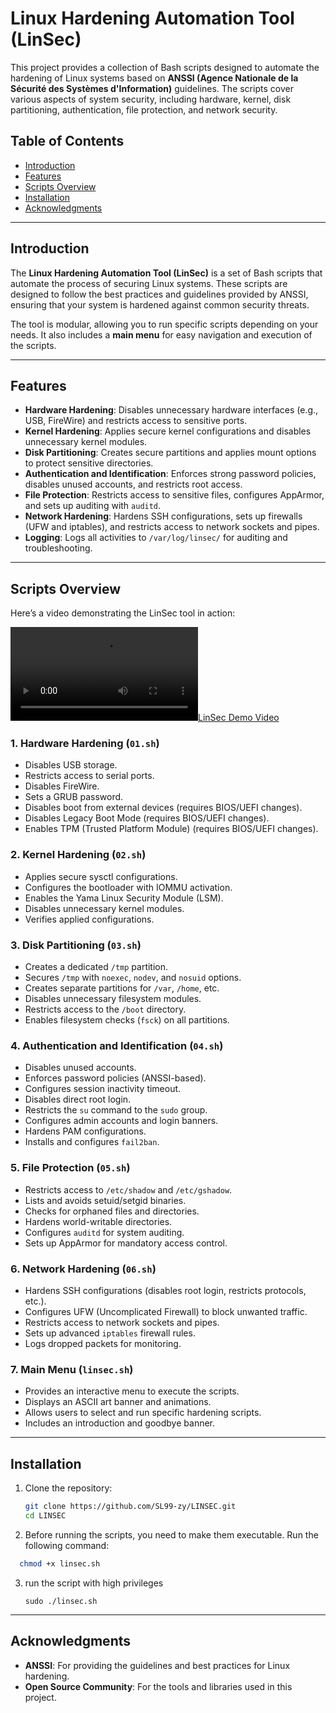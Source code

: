 # Linux Hardening Automation Tool (LinSec)

This project provides a collection of Bash scripts designed to automate the hardening of Linux systems based on **ANSSI (Agence Nationale de la Sécurité des Systèmes d'Information)** guidelines. The scripts cover various aspects of system security, including hardware, kernel, disk partitioning, authentication, file protection, and network security.

## Table of Contents

- [Introduction](#introduction)
- [Features](#features)
- [Scripts Overview](#scripts-overview)
- [Installation](#installation)
- [Acknowledgments](#acknowledgments)
---

## Introduction

The **Linux Hardening Automation Tool (LinSec)** is a set of Bash scripts that automate the process of securing Linux systems. These scripts are designed to follow the best practices and guidelines provided by ANSSI, ensuring that your system is hardened against common security threats.

The tool is modular, allowing you to run specific scripts depending on your needs. It also includes a **main menu** for easy navigation and execution of the scripts.

---

## Features

- **Hardware Hardening**: Disables unnecessary hardware interfaces (e.g., USB, FireWire) and restricts access to sensitive ports.
- **Kernel Hardening**: Applies secure kernel configurations and disables unnecessary kernel modules.
- **Disk Partitioning**: Creates secure partitions and applies mount options to protect sensitive directories.
- **Authentication and Identification**: Enforces strong password policies, disables unused accounts, and restricts root access.
- **File Protection**: Restricts access to sensitive files, configures AppArmor, and sets up auditing with `auditd`.
- **Network Hardening**: Hardens SSH configurations, sets up firewalls (UFW and iptables), and restricts access to network sockets and pipes.
- **Logging**: Logs all activities to `/var/log/linsec/` for auditing and troubleshooting.

---

## Scripts Overview
Here’s a video demonstrating the LinSec tool in action:

[![LinSec Demo Video](./assets/demo.mp4)](./assets/demo.mp4)
### 1. **Hardware Hardening (`01.sh`)**
- Disables USB storage.
- Restricts access to serial ports.
- Disables FireWire.
- Sets a GRUB password.
- Disables boot from external devices (requires BIOS/UEFI changes).
- Disables Legacy Boot Mode (requires BIOS/UEFI changes).
- Enables TPM (Trusted Platform Module) (requires BIOS/UEFI changes).

### 2. **Kernel Hardening (`02.sh`)**
- Applies secure sysctl configurations.
- Configures the bootloader with IOMMU activation.
- Enables the Yama Linux Security Module (LSM).
- Disables unnecessary kernel modules.
- Verifies applied configurations.

### 3. **Disk Partitioning (`03.sh`)**
- Creates a dedicated `/tmp` partition.
- Secures `/tmp` with `noexec`, `nodev`, and `nosuid` options.
- Creates separate partitions for `/var`, `/home`, etc.
- Disables unnecessary filesystem modules.
- Restricts access to the `/boot` directory.
- Enables filesystem checks (`fsck`) on all partitions.

### 4. **Authentication and Identification (`04.sh`)**
- Disables unused accounts.
- Enforces password policies (ANSSI-based).
- Configures session inactivity timeout.
- Disables direct root login.
- Restricts the `su` command to the `sudo` group.
- Configures admin accounts and login banners.
- Hardens PAM configurations.
- Installs and configures `fail2ban`.

### 5. **File Protection (`05.sh`)**
- Restricts access to `/etc/shadow` and `/etc/gshadow`.
- Lists and avoids setuid/setgid binaries.
- Checks for orphaned files and directories.
- Hardens world-writable directories.
- Configures `auditd` for system auditing.
- Sets up AppArmor for mandatory access control.

### 6. **Network Hardening (`06.sh`)**
- Hardens SSH configurations (disables root login, restricts protocols, etc.).
- Configures UFW (Uncomplicated Firewall) to block unwanted traffic.
- Restricts access to network sockets and pipes.
- Sets up advanced `iptables` firewall rules.
- Logs dropped packets for monitoring.

### 7. **Main Menu (`linsec.sh`)**
- Provides an interactive menu to execute the scripts.
- Displays an ASCII art banner and animations.
- Allows users to select and run specific hardening scripts.
- Includes an introduction and goodbye banner.

---

## Installation

1. Clone the repository:
   ```bash
   git clone https://github.com/SL99-zy/LINSEC.git
   cd LINSEC
2. Before running the scripts, you need to make them executable. Run the following command:
  ```bash
    chmod +x linsec.sh
  ```
3. run the script with high privileges
   ```
   sudo ./linsec.sh
---
## Acknowledgments

- **ANSSI**: For providing the guidelines and best practices for Linux hardening.
- **Open Source Community**: For the tools and libraries used in this project.

